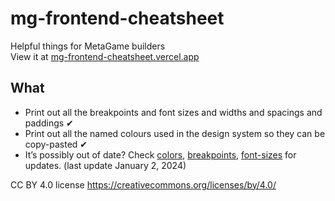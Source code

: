 # mg-frontend-cheatsheet
Helpful things for MetaGame builders  
View it at [mg-frontend-cheatsheet.vercel.app](https://mg-frontend-cheatsheet.vercel.app/)

## What
- Print out all the breakpoints and font sizes and widths and spacings and paddings  ✔
- Print out all the named colours used in the design system so they can be copy-pasted ✔
- It’s possibly out of date? Check [colors](https://github.com/MetaFam/TheGame/tree/develop/packages/design-system/src/theme/colors.ts), [breakpoints](https://github.com/MetaFam/TheGame/blob/0a32ee9f2fe957ac64aec5ff937a898defd8abd6/packages/design-system/src/theme/index.ts#L168), [font-sizes](https://github.com/MetaFam/TheGame/blob/0a32ee9f2fe957ac64aec5ff937a898defd8abd6/packages/design-system/src/theme/index.ts#L393C17) for updates. (last update January 2, 2024)

CC BY 4.0 license https://creativecommons.org/licenses/by/4.0/

